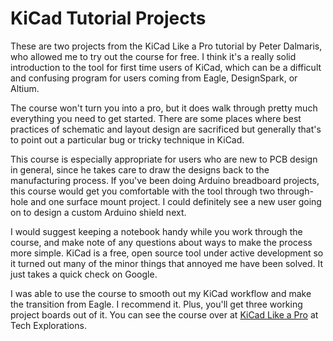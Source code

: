 # KiCad Tutorial Projects

These are two projects from the KiCad Like a Pro tutorial by Peter Dalmaris, who allowed me to try out the course for free. I think it's a really solid introduction to the tool for first time users of KiCad, which can be a difficult and confusing program for users coming from Eagle, DesignSpark, or Altium. 

The course won't turn you into a pro, but it does walk through pretty much everything you need to get started. There are some places where best practices of schematic and layout design are sacrificed but generally that's to point out a particular bug or tricky technique in KiCad. 

This course is especially appropriate for users who are new to PCB design in general, since he takes care to draw the designs back to the manufacturing process. If you've been doing Arduino breadboard projects, this course would get you comfortable with the tool through two through-hole and one surface mount project. I could definitely see a new user going on to design a custom Arduino shield next.

I would suggest keeping a notebook handy while you work through the course, and make note of any questions about ways to make the process more simple. KiCad is a free, open source tool under active development so it turned out many of the minor things that annoyed me have been solved. It just takes a quick check on Google. 

I was able to use the course to smooth out my KiCad workflow and make the transition from Eagle. I recommend it. Plus, you'll get three working project boards out of it. You can see the course over at <a href="txplore.tv/courses/kicad-pro">KiCad Like a Pro</a> at Tech Explorations.
